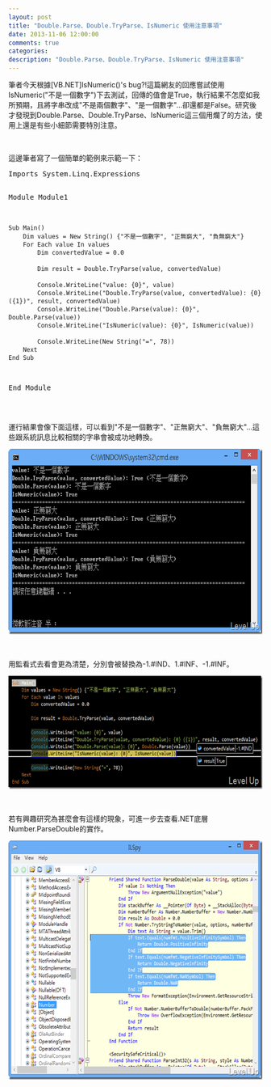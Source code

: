 ```yaml
---
layout: post
title: "Double.Parse、Double.TryParse、IsNumeric 使用注意事項"
date: 2013-11-06 12:00:00
comments: true
categories: 
description: "Double.Parse、Double.TryParse、IsNumeric 使用注意事項"
---
```

<p>筆者今天根據[VB.NET]IsNumeric()'s bug?!這篇網友的回應嘗試使用IsNumeric("不是一個數字")下去測試，回傳的值會是True，執行結果不怎麼如我所預期，且將字串改成"不是兩個數字"、"是一個數字"...卻還都是False。研究後才發現到Double.Parse、Double.TryParse、IsNumeric這三個用爛了的方法，使用上還是有些小細節需要特別注意。</p>  <p> </p>  <p>這邊筆者寫了一個簡單的範例來示範一下：</p>  <div id="scid:812469c5-0cb0-4c63-8c15-c81123a09de7:40a7b103-b776-473c-96cd-8a3030896500" class="wlWriterSmartContent" style="float: none; padding-bottom: 0px; padding-top: 0px; padding-left: 0px; margin: 0px; display: inline; padding-right: 0px"><pre name="code" class="c#">Imports System.Linq.Expressions

Module Module1

    Sub Main()
        Dim values = New String() {"不是一個數字", "正無窮大", "負無窮大"}
        For Each value In values
            Dim convertedValue = 0.0

            Dim result = Double.TryParse(value, convertedValue)

            Console.WriteLine("value: {0}", value)
            Console.WriteLine("Double.TryParse(value, convertedValue): {0} ({1})", result, convertedValue)
            Console.WriteLine("Double.Parse(value): {0}", Double.Parse(value))
            Console.WriteLine("IsNumeric(value): {0}", IsNumeric(value))

            Console.WriteLine(New String("=", 78))
        Next
    End Sub

End Module</pre></div>

<p> </p>

<p>運行結果會像下面這樣，可以看到"不是一個數字"、"正無窮大"、"負無窮大"...這些跟系統訊息比較相關的字串會被成功地轉換。</p>

<p><img style="border-left-width: 0px; border-right-width: 0px; border-bottom-width: 0px; border-top-width: 0px" border="0" alt="image" src="\images\posts\9aabfe74-18c5-4351-af67-cf16a75bd76a\image_thumb.png" width="681" height="367" /></p>

<p> </p>

<p>用監看式去看會更為清楚，分別會被替換為-1.#IND、1.#INF、-1.#INF。</p>

<p><img style="border-left-width: 0px; border-right-width: 0px; border-bottom-width: 0px; border-top-width: 0px" border="0" alt="image" src="\images\posts\9aabfe74-18c5-4351-af67-cf16a75bd76a\image_thumb_1.png" width="644" height="224" /></p>

<p> </p>

<p>若有興趣研究為甚麼會有這樣的現象，可進一步去查看.NET底層Number.ParseDouble的實作。</p>

<p><img style="border-top: 0px; border-right: 0px; border-bottom: 0px; border-left: 0px" border="0" alt="image" src="\images\posts\9aabfe74-18c5-4351-af67-cf16a75bd76a\image_thumb_2.png" width="644" height="473" /></p>